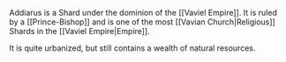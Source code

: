 Addiarus is a Shard under the dominion of the [[Vaviel Empire]]. It is ruled by a [[Prince-Bishop]] and is one of the most [[Vavian Church|Religious]] Shards in the [[Vaviel Empire|Empire]].

It is quite urbanized, but still contains a wealth of natural resources.